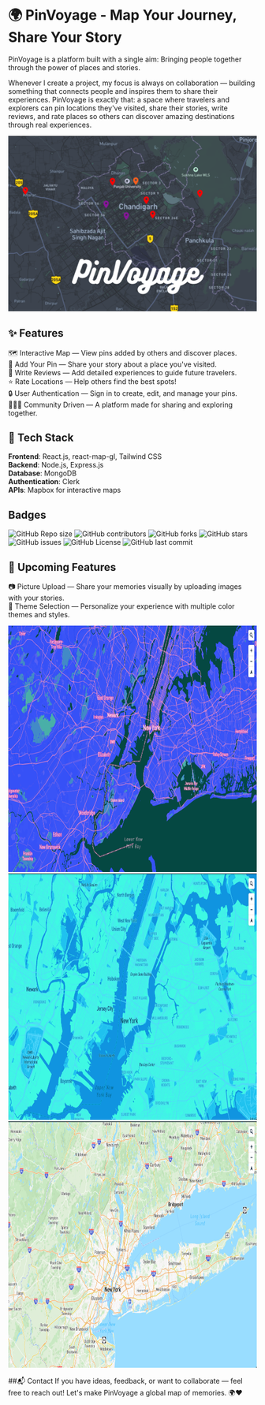 # 🌍 PinVoyage - Map Your Journey, Share Your Story

PinVoyage is a platform built with a single aim:
Bringing people together through the power of places and stories.

Whenever I create a project, my focus is always on collaboration — building something that connects people and inspires them to share their experiences.
PinVoyage is exactly that: a space where travelers and explorers can pin locations they've visited, share their stories, write reviews, and rate places so others can discover amazing destinations through real experiences.

![Image Alt Text](https://github.com/Jasskaran-Singh-Shangari/PinVoyage/blob/main/Poster.png)

## ✨ Features
🗺️ Interactive Map — View pins added by others and discover places.  
📍 Add Your Pin — Share your story about a place you've visited.  
📝 Write Reviews — Add detailed experiences to guide future travelers.  
⭐ Rate Locations — Help others find the best spots!  
🔒 User Authentication — Sign in to create, edit, and manage your pins.  
🧑‍🤝‍🧑 Community Driven — A platform made for sharing and exploring together.

## 🚀 Tech Stack
**Frontend**: React.js, react-map-gl, Tailwind CSS  
**Backend**: Node.js, Express.js  
**Database**: MongoDB  
**Authentication**: Clerk  
**APIs**: Mapbox for interactive maps

## Badges 
![GitHub Repo size](https://img.shields.io/github/repo-size/Jasskaran-Singh-Shangari/pinvoyage?color=blue)
![GitHub contributors](https://img.shields.io/github/contributors/Jasskran-Singh-Shangari/pinvoyage?color=green)
![GitHub forks](https://img.shields.io/github/forks/Jasskaran-Singh-Shangari/pinvoyage?style=social)
![GitHub stars](https://img.shields.io/github/stars/Jasskaran-Singh-Shangari/pinvoyage?style=social)
![GitHub issues](https://img.shields.io/github/issues/Jasskaran-Singh-Shangari/pinvoyage?color=yellow)
![GitHub License](https://img.shields.io/github/license/Jasskaran-Singh-Shangari/pinvoyage?color=orange)
![GitHub last commit](https://img.shields.io/github/last-commit/Jasskaran-Singh-Shangari/pinvoyage)


## 🚀 Upcoming Features
📷 Picture Upload — Share your memories visually by uploading images with your stories.  
🎨 Theme Selection — Personalize your experience with multiple color themes and styles.

<img src="https://github.com/Jasskaran-Singh-Shangari/PinVoyage/blob/main/MapTheme1.png" alt="Image Alt Text" width="600" height="500">
<img src="https://github.com/Jasskaran-Singh-Shangari/PinVoyage/blob/main/MapTheme2.png" alt="Image Alt Text" width="600" height="500">
<img src="https://github.com/Jasskaran-Singh-Shangari/PinVoyage/blob/main/MapTheme3.png" alt="Image Alt Text" width="600" height="500">


##📬 Contact
If you have ideas, feedback, or want to collaborate — feel free to reach out!
Let's make PinVoyage a global map of memories. 🌍❤️
